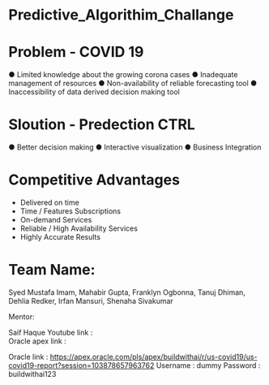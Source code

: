 # Predictive_Algorithim_Challange


# Problem - COVID 19
● Limited knowledge about the growing corona cases
● Inadequate management of resources
● Non-availability of reliable forecasting tool
● Inaccessibility of data derived decision making tool

# Sloution - Predection CTRL
● Better decision making
● Interactive visualization
● Business Integration

# Competitive Advantages
- Delivered on time
- Time / Features Subscriptions
- On-demand Services
- Reliable / High Availability Services
- Highly Accurate Results



# Team Name:
Syed Mustafa Imam,
Mahabir Gupta,
Franklyn Ogbonna,
Tanuj Dhiman,
Dehlia Redker,
Irfan Mansuri,
Shenaha Sivakumar

Mentor:

Saif Haque
Youtube link : \
Oracle apex link :

Oracle link : https://apex.oracle.com/pls/apex/buildwithai/r/us-covid19/us-covid19-report?session=103878657963762 Username : dummy Password : buildwithai123



